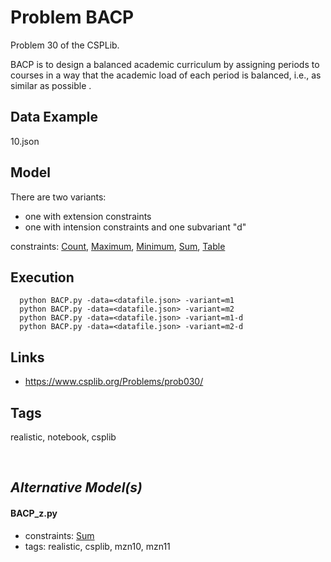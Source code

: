 # Problem BACP

Problem 30 of the CSPLib.

BACP is to design a balanced academic curriculum by assigning periods to courses in a way that the academic load of each period is balanced, i.e., as similar as possible .

## Data Example
  10.json

## Model
  There are two variants:
   - one with extension constraints
   - one with intension constraints
  and one subvariant "d"

  constraints: [Count](http://pycsp.org/documentation/constraints/Count), [Maximum](http://pycsp.org/documentation/constraints/Maximum), [Minimum](http://pycsp.org/documentation/constraints/Minimum), [Sum](http://pycsp.org/documentation/constraints/Sum), [Table](http://pycsp.org/documentation/constraints/Table)

## Execution
```
  python BACP.py -data=<datafile.json> -variant=m1
  python BACP.py -data=<datafile.json> -variant=m2
  python BACP.py -data=<datafile.json> -variant=m1-d
  python BACP.py -data=<datafile.json> -variant=m2-d
```

## Links
 - https://www.csplib.org/Problems/prob030/

## Tags
  realistic, notebook, csplib

<br />

## _Alternative Model(s)_

#### BACP_z.py
 - constraints: [Sum](http://pycsp.org/documentation/constraints/Sum)
 - tags: realistic, csplib, mzn10, mzn11
